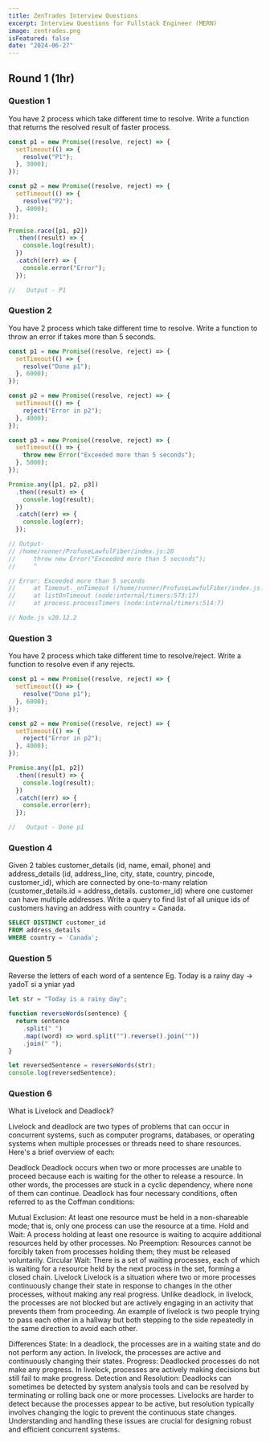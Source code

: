 ```yaml
---
title: ZenTrades Interview Questions
excerpt: Interview Questions for Fullstack Engineer (MERN)
image: zentrades.png
isFeatured: false
date: "2024-06-27"
---
```


## Round 1 (1hr)

### Question 1

You have 2 process which take different time to resolve. Write a function that returns the resolved result of faster process.

```js
const p1 = new Promise((resolve, reject) => {
  setTimeout(() => {
    resolve("P1");
  }, 3000);
});

const p2 = new Promise((resolve, reject) => {
  setTimeout(() => {
    resolve("P2");
  }, 4000);
});

Promise.race([p1, p2])
  .then((result) => {
    console.log(result);
  })
  .catch((err) => {
    console.error("Error");
  });

//   Output - P1
```

### Question 2

You have 2 process which take different time to resolve. Write a function to throw an error if takes more than 5 seconds.

```js
const p1 = new Promise((resolve, reject) => {
  setTimeout(() => {
    resolve("Done p1");
  }, 6000);
});

const p2 = new Promise((resolve, reject) => {
  setTimeout(() => {
    reject("Error in p2");
  }, 4000);
});

const p3 = new Promise((resolve, reject) => {
  setTimeout(() => {
    throw new Error("Exceeded more than 5 seconds");
  }, 5000);
});

Promise.any([p1, p2, p3])
  .then((result) => {
    console.log(result);
  })
  .catch((err) => {
    console.log(err);
  });

// Output-
// /home/runner/ProfuseLawfulFiber/index.js:20
//     throw new Error("Exceeded more than 5 seconds");
//     ^

// Error: Exceeded more than 5 seconds
//     at Timeout._onTimeout (/home/runner/ProfuseLawfulFiber/index.js:20:11)
//     at listOnTimeout (node:internal/timers:573:17)
//     at process.processTimers (node:internal/timers:514:7)

// Node.js v20.12.2
```

### Question 3

You have 2 process which take different time to resolve/reject. Write a function to resolve even if any rejects.

```js
const p1 = new Promise((resolve, reject) => {
  setTimeout(() => {
    resolve("Done p1");
  }, 6000);
});

const p2 = new Promise((resolve, reject) => {
  setTimeout(() => {
    reject("Error in p2");
  }, 4000);
});

Promise.any([p1, p2])
  .then((result) => {
    console.log(result);
  })
  .catch((err) => {
    console.error(err);
  });

//   Output - Done p1
```

### Question 4

Given 2 tables customer_details (id, name, email, phone) and address_details (id, address_line, city, state, country, pincode, customer_id), which are connected by one-to-many relation (customer_details.id = address_details. customer_id) where one customer can have multiple addresses. Write a query to find list of all unique ids of customers having an address with country = Canada.

```sql
SELECT DISTINCT customer_id
FROM address_details
WHERE country = 'Canada';
```

### Question 5

Reverse the letters of each word of a sentence
Eg. Today is a rainy day -> yadoT si a yniar yad

```js
let str = "Today is a rainy day";

function reverseWords(sentence) {
  return sentence
    .split(" ")
    .map((word) => word.split("").reverse().join(""))
    .join(" ");
}

let reversedSentence = reverseWords(str);
console.log(reversedSentence);
```

### Question 6

What is Livelock and Deadlock?

Livelock and deadlock are two types of problems that can occur in concurrent systems, such as computer programs, databases, or operating systems when multiple processes or threads need to share resources. Here's a brief overview of each:

Deadlock
Deadlock occurs when two or more processes are unable to proceed because each is waiting for the other to release a resource. In other words, the processes are stuck in a cyclic dependency, where none of them can continue. Deadlock has four necessary conditions, often referred to as the Coffman conditions:

Mutual Exclusion: At least one resource must be held in a non-shareable mode; that is, only one process can use the resource at a time.
Hold and Wait: A process holding at least one resource is waiting to acquire additional resources held by other processes.
No Preemption: Resources cannot be forcibly taken from processes holding them; they must be released voluntarily.
Circular Wait: There is a set of waiting processes, each of which is waiting for a resource held by the next process in the set, forming a closed chain.
Livelock
Livelock is a situation where two or more processes continuously change their state in response to changes in the other processes, without making any real progress. Unlike deadlock, in livelock, the processes are not blocked but are actively engaging in an activity that prevents them from proceeding. An example of livelock is two people trying to pass each other in a hallway but both stepping to the side repeatedly in the same direction to avoid each other.

Differences
State: In a deadlock, the processes are in a waiting state and do not perform any action. In livelock, the processes are active and continuously changing their states.
Progress: Deadlocked processes do not make any progress. In livelock, processes are actively making decisions but still fail to make progress.
Detection and Resolution: Deadlocks can sometimes be detected by system analysis tools and can be resolved by terminating or rolling back one or more processes. Livelocks are harder to detect because the processes appear to be active, but resolution typically involves changing the logic to prevent the continuous state changes.
Understanding and handling these issues are crucial for designing robust and efficient concurrent systems.
